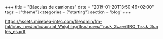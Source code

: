 +++
title = "Básculas de camiones"
date = "2019-01-20T13:50:46+02:00"
tags = ["theme"]
categories = ["starting"]
section = 'blog'
+++

https://assets.minebea-intec.com/fileadmin/fm-fal/intec_media/Industrial_Weighing/Brochures/Truck_Scale/BRO_Truck_Scales_es.pdf
